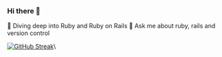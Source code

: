 ### Hi there 👋

<!--
**bijoysijo/bijoysijo** is a ✨ _special_ ✨ repository because its `README.md` (this file) appears on your GitHub profile.
-->

🌱   Diving deep into Ruby and Ruby on Rails
💬   Ask me about ruby, rails and version control

[![GitHub Streak](https://github-readme-streak-stats.herokuapp.com/?user=bijoysijo&theme=dark)](https://git.io/streak-stats)\


